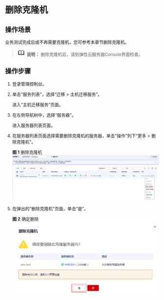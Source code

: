 # 删除克隆机<a name="sms_03_0040"></a>

## 操作场景<a name="zh-cn_topic_0251723547_section1566111211466"></a>

业务测试完成后或不再需要克隆机，您可参考本章节删除克隆机。

>![](public_sys-resources/icon-note.gif) **说明：** 
>删除克隆机后，请到弹性云服务器Console界面检查。

## 操作步骤<a name="zh-cn_topic_0251723547_section3351933141218"></a>

1.  登录管理控制台。
2.  单击“服务列表”，选择“迁移 \> 主机迁移服务”。

    进入“主机迁移服务”页面。

3.  在左侧导航树中，选择“服务器”。

    进入服务器列表页面。

4.  在服务器列表页面选择需要删除克隆机的服务器，单击“操作”列下“更多 \> 删除克隆机”。

    **图 1**  删除克隆机<a name="zh-cn_topic_0251723547_fig651816311761"></a>  
    ![](figures/删除克隆机.png "删除克隆机")

5.  在弹出的“删除克隆机”页面，单击“是”。

    **图 2**  确定删除<a name="zh-cn_topic_0251723547_fig1056332916713"></a>  
    ![](figures/确定删除-0.png "确定删除-0")


